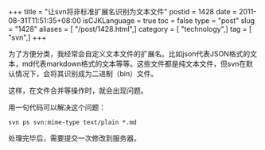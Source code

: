 +++
title = "让svn将非标准扩展名识别为文本文件"
postid = 1428
date = 2011-08-31T11:51:35+08:00
isCJKLanguage = true
toc = false
type = "post"
slug = "1428"
aliases = [ "/post/1428.html",]
category = [ "technology",]
tag = [ "svn",]
+++


为了方便分类，我经常会自定义文本文件的扩展名。比如json代表JSON格式的文本，md代表markdown格式的文本等等。这些文件都是纯文本文件，但svn在默认情况下，会将其识别成为二进制（bin）文件。

这样，在文件合并等操作时，就会出现问题。

用一句代码可以解决这个问题：

    svn ps svn:mime-type text/plain *.md

处理完毕后，需要提交一次修改到服务器。

